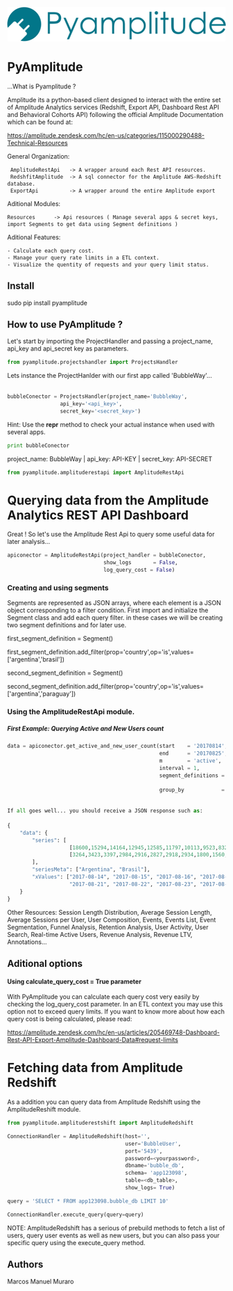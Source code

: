 
![alt text](logo.png)

# PyAmplitude

...What is Pyamplitude ?

Amplitude its a python-based client designed to interact with the entire set of Amplitude Analytics services (Redshift, Export API, Dashboard Rest API and Behavioral Cohorts API) following the official Amplitude Documentation which can be found at:  

https://amplitude.zendesk.com/hc/en-us/categories/115000290488-Technical-Resources

General Organization:

     AmplitudeRestApi   -> A wrapper around each Rest API resources.
     RedshfitAmplitude  -> A sql connector for the Amplitude AWS-Redshift database.
     ExportApi          -> A wrapper around the entire Amplitude export

Aditional Modules:

    Resources      -> Api resources ( Manage several apps & secret keys, import Segments to get data using Segment definitions )

Aditional Features:

    - Calculate each query cost.
    - Manage your query rate limits in a ETL context.
    - Visualize the quentity of requests and your query limit status.

## Install

sudo pip install pyamplitude

## How to use PyAmplitude ?

Let's start by importing the ProjectHandler and passing a project_name, api_key and api_secret key as parameters.


```python
from pyamplitude.projectshandler import ProjectsHandler
```

Lets instance the ProjectHanlder with our first app called 'BubbleWay'...


```python

bubbleConector = ProjectsHandler(project_name='BubbleWay',
				 api_key='<api_key>',
				 secret_key='<secret_key>')
```

Hint: Use the __repr__ method to check your actual instance when used with several apps.


```python
print bubbleConector
```

project_name: BubbleWay | api_key: API-KEY | secret_key: API-SECRET


```python
from pyamplitude.amplituderestapi import AmplitudeRestApi
```

# Querying data from the Amplitude Analytics REST API Dashboard

Great ! So let's use the Amplitude Rest Api to query some useful data for later analysis...


```python
apiconector = AmplitudeRestApi(project_handler = bubbleConector,
                               show_logs       = False,
                               log_query_cost = False)
```

### Creating and using segments

Segments are represented as JSON arrays, where each element is a JSON object corresponding to a filter condition. First import and initialize the Segment class and add each query filter. in these cases we will be creating two segment definitions and for later use.

first_segment_definition = Segment()

first_segment_definition.add_filter(prop='country',op='is',values=['argentina','brasil'])

second_segment_definition = Segment()

second_segment_definition.add_filter(prop='country',op='is',values=['argentina','paraguay'])

### Using the AmplitudeRestApi module.

##### First Example:  Querying Active and New Users count


```python
data = apiconector.get_active_and_new_user_count(start    = '20170814',
                                                 end      = '20170825',
                                                 m        = 'active',
                                                 interval = 1,
                                                 segment_definitions = [first_segment_definition,
                                                                        second_segment_definition],
                                                 group_by            = None)
```
```python

If all goes well... you should receive a JSON response such as:

{
    "data": {
        "series": [
                    [18600,15294,14164,12945,12585,11797,10113,9523,8321,7873,9053,8109],
                    [3264,3423,3397,2984,2916,2827,2918,2934,1800,1560,1240,1100]
        ],
        "seriesMeta": ["Argentina", "Brasil"],
        "xValues": ["2017-08-14", "2017-08-15", "2017-08-16", "2017-08-17", "2017-08-18", "2017-08-19", "2017-08-20",
                    "2017-08-21", "2017-08-22", "2017-08-23", "2017-08-24", "2017-08-25"]
    }
}
```

Other Resources: Session Length Distribution, Average Session Length, Average Sessions per User, User Composition, Events, Events List, Event Segmentation, Funnel Analysis, Retention Analysis, User Activity, User Search, Real-time Active Users, Revenue Analysis, Revenue LTV, Annotations...

## Aditional options

#### Using  calculate_query_cost = True parameter

With PyAmplitude you can calculate each query cost very easily by checking the log_query_cost parameter. In an ETL context you may use this option not to exceed query limits. If you want to know more about how each query cost is being calculated, please read:

https://amplitude.zendesk.com/hc/en-us/articles/205469748-Dashboard-Rest-API-Export-Amplitude-Dashboard-Data#request-limits


# Fetching data from Amplitude Redshift

As a addition you can query data from Amplitude Redshift using the AmplitudeReshift module.


```python
from pyamplitude.amplituderestshift import AmplitudeRedshift
```


```python
ConnectionHandler = AmplitudeRedshift(host='',
                                      user='BubbleUser',
                                      port='5439',
                                      password=<yourpassword>,
                                      dbname='bubble_db',
                                      schema= 'app123098',
                                      table=<db_table>,
                                      show_logs= True)
```


```python
query = 'SELECT * FROM app123098.bubble_db LIMIT 10'
```


```python
ConnectionHandler.execute_query(query=query)
```

NOTE: AmplitudeRedshift has a serious of prebuild methods to fetch a list of users, query user events as well as new users, but you can also pass your specific query using the execute_query method.

## Authors

Marcos Manuel Muraro
